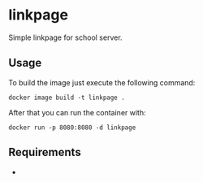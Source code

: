 # linkpage
Simple linkpage for school server.

## Usage
To build the image just execute the following command:

    docker image build -t linkpage .

After that you can run the container with:

    docker run -p 8080:8080 -d linkpage   

## Requirements
* 

